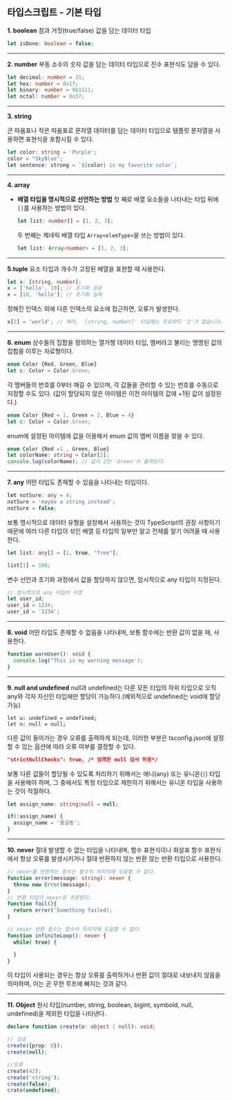 ## 타입스크립트 - 기본 타입

**1. boolean**
참과 거짓(true/false) 값을 담는 데이터 타입
```ts
let isDone: boolean = false;
```
---
**2. number**
부동 소수의 숫자 값을 담는 데이터 타입으로 진수 표현식도 담을 수 있다.
```ts
let decimal: number = 31;
let hex: number = 0x1f;
let binary: number = 0b1111;
let octal: number = 0o37;
```
---
**3. string**

큰 따옴표나 작은 따옴표로 문자열 데이터를 담는 데이터 타입으로
템플릿 문자열을 사용하면 표현식을 포함시킬 수 있다.
```ts
let color: string = 'Purple';
color = "SkyBlue";
let sentence: strong = `${color} is my favorite color`; 
```
---
**4. array**
- **배열 타입을 명시적으로 선언하는 방법**
  첫 째로 배열 요소들을 나타내는 타입 뒤에 `[]`를 사용하는 방법이 있다.
  ```ts
  let list: number[] = [1, 2, 3];
  ```
  두 번째는 제네릭 배열 타입 `Array<elemType>`을 쓰는 방법이 있다.
  ```ts
  let list: Array<number> = [1, 2, 3];
  ```
---
**5.tuple**
요소 타입과 개수가 고정된 배열을 표현할 때 사용한다.
```ts
let x: [string, number];
x = ['hello', 10]; // 초기화 성공
x = [10, 'hello']; // 초기화 실패
```
정해진 인덱스 외에 다른 인덱스의 요소에 접근하면, 오류가 발생한다.
```ts
x[2] = 'world'; // 에러, '[string, number]' 타입에는 프로퍼티 '2'가 없습니다.
```
---
**6. enum**
상수들의 집합을 정의하는 열거형 데이터 타입, 멤버라고 불리는 명명된 값의 집합을 이루는 자료형이다.
```ts
enum Color {Red, Green, Blue}
let c: Color = Color.Green;
```
각 멤버들의 번호를 0부터 매길 수 있으며, 각 값들을 관리할 수 있는 번호를 수동으로 지정할 수도 있다. (값이 할당되지 않은 아이템은 이전 아이템의 값에 +1된 값이 설정된다.)
```ts
enum Color {Red = 1, Green = 2, Blue = 4}
let c: Color = Color.Green;
```
enum에 설정된 아이템에 값을 이용해서 enum 값의 멤버 이름을 찾을 수 있다.
```ts
enum Color {Red =1 , Green, Blue}
let colorName: string = Color[2];
console.log(colorName); // 값이 2인 'Green'이 출력된다.
```
---
**7. any**
어떤 타입도 존재할 수 있음을 나타내는 타입이다.
```ts
let notSure: any = 4;
notSure = 'maybe a string instead';
notSure = false;
```
보통 명시적으로 데이터 유형을 설정해서 사용하는 것이 TypeScript의 권장 사항이기 때문에 여러 다른 타입이 섞인 배열 등 타입의 일부만 알고 전체를 알기 어려울 때 사용한다.
```ts
let list: any[] = [1, true, "free"];

list[1] = 100;
```
변수 선언과 초기화 과정에서 값을 할당하지 않으면, 암시적으로 any 타입이 지정된다.
```ts
// 암시적으로 any 타입이 지정
let user_id;
user_id = 1234;
user_id = '1234';
```
---
**8. void**
어떤 타입도 존재할 수 없음을 나타내며, 보통 함수에는 반환 값이 없을 때, 사용한다.
```ts
function warnUser(): void {
  console.log("This is my warning message');
}
```
---
**9. null and undefined**
null과 undefined는 다른 모든 타입의 하위 타입으로 오직 any와 각자 자신인 타입에만 할당이 가능하다.(예외적으로 undefined는 void에 할당 가능)
```
let u: undefined = undefined;
let n: null = null;
```
다른 값이 들어가는 경우 오류를 출력하게 되는데, 이러한 부분은 tsconfig.json에 설정할 수 있는 옵션에 따라 오류 여부를 결정할 수 있다.
```json
"strictNullChecks": true, /* 엄격한 null 검사 허용*/
```
보통 다른 값들이 할당될 수 있도록 처리하기 위해서는 애니(any) 또는 유니온(`|`) 타입을 사용해야 하며, 그 중에서도 특정 타입으로 제한하기 위해서는 유니온 타입을 사용하는 것이 적절하다.
```ts
let assign_name: string|null = null;

if(!assign_name) {
  assign_name = '홍길동';
}
```
---
**10. never**
절대 발생할 수 없는 타입을 나타내며, 함수 표현식이나 화살표 함수 표현식에서 항상 오류를 발생시키거나 절대 반환하지 않는 반환 않는 반환 타입으로 사용한다.
```ts
// never를 반환하는 함수는 함수의 마지막에 도달할 수 없다.
function error(message: string): never {
  throw new Error(message);
}
// 반환 타입이 never로 추론된다.
function fail(){
  return error('Something failed);
}

// never 반환 함수는 함수의 마지막에 도달할 수 없다.
function infiniteLoop(): never {
  while( true) {

  }
}
```
이 타입이 사용되는 경우는 항상 오류를 출력하거나 반환 값이 절대로 내보내지 않음을 의미하며, 이는 곧 무한 루프에 빠지는 것과 같다.

---

**11. Object**
원시 타입(number, string, boolean, bigint, symbold, null, undefined)을 제외한 타입을 나타낸다.
```ts
declare function create(o: object | null): void;

// 성공
create({prop: 0});
create(null);

//오류
create(42); 
create('string');
create(false);
crate(undefined);
```